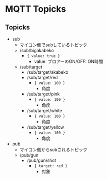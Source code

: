 # MQTT Topicks

## Topicks
* sub
    * マイコン側でsubしているトピック
    * /sub/bigakabeko
        * `{ value: true }`
            * value: ブロアーのON/OFF: ON時間
    * /sub/target
        * /sub/target/akabeko
        * /sub/target/red
            * `{ value: 100 }`
                * 角度
        * /sub/target/pink
            * `{ value: 100 }`
                * 角度
        * /sub/target/white
            * `{ value: 100 }`
                * 角度
        * /sub/target/yellow
            * `{ value: 100 }`
                * 角度
* pub
    * マイコン側からsubされるトピック
    * /pub/gun
        * /pub/gun/shot
            * `{ target: red }`
                * 対象
